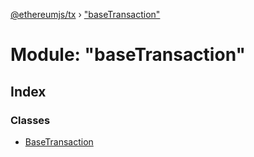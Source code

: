 [@ethereumjs/tx](../README.md) › ["baseTransaction"](_basetransaction_.md)

# Module: "baseTransaction"

## Index

### Classes

* [BaseTransaction](../classes/_basetransaction_.basetransaction.md)
